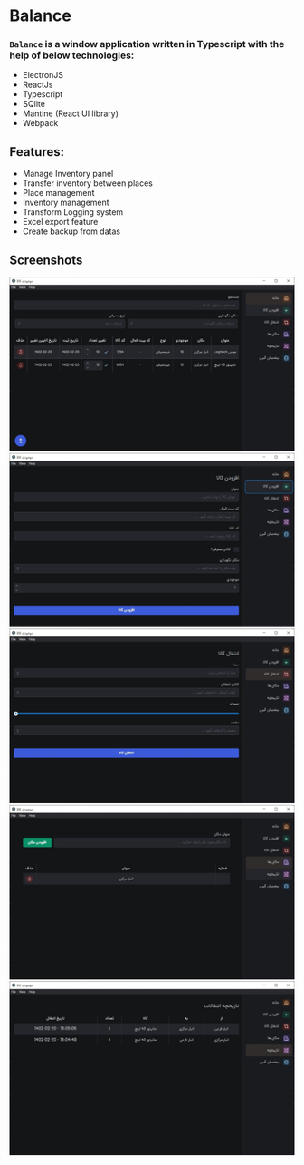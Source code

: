 # Balance

### `Balance` is a window application written in Typescript with the help of below technologies:

- ElectronJS
- ReactJs
- Typescript
- SQlite
- Mantine (React UI library)
- Webpack

## Features:

- Manage Inventory panel
- Transfer inventory between places
- Place management
- Inventory management
- Transform Logging system
- Excel export feature
- Create backup from datas

## Screenshots

![Alt text](./screenshots/balance-home.jpg?raw=true 'Home')
![Alt text](./screenshots/balance-add.jpg?raw=true 'Add')
![Alt text](./screenshots/balance-transfer.jpg?raw=true 'Transfer')
![Alt text](./screenshots/balance-places.jpg?raw=true 'Places')
![Alt text](./screenshots/balance-log.jpg?raw=true 'Log')
